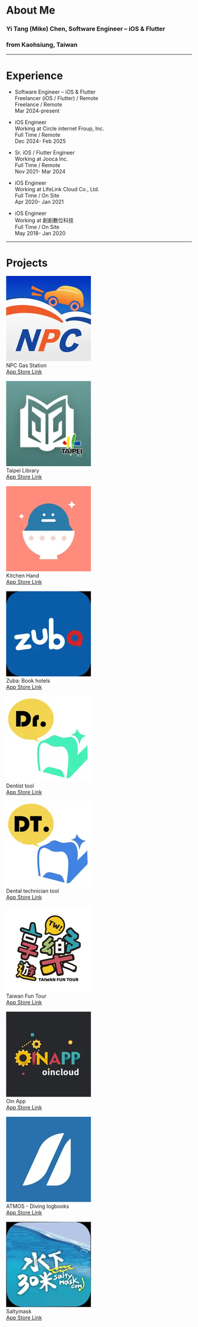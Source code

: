 # About Me
### Yi Tang (Mike) Chen, Software Engineer – iOS & Flutter 
### from Kaohsiung, Taiwan
--- 
# Experience 
- Software Engineer – iOS & Flutter \
Freelancer (iOS / Flutter) / Remote\
Freelance / Remote\
Mar 2024-present

- iOS Engineer\
Working at Circle internet Froup, Inc.\
Full Time / Remote\
Dec 2024- Feb 2025

- Sr. iOS / Flutter Engineer\
Working at Jooca Inc.\
Full Time / Remote\
Nov 2021- Mar 2024

- iOS Engineer\
Working at LifeLink Cloud Co., Ltd.\
Full Time / On Site\
Apr 2020- Jan 2021

- iOS Engineer\
Working at 創創數位科技\
Full Time / On Site\
May 2018- Jan 2020

--- 
# Projects

![NPC](https://github.com/MikeChen1109/portfolio/blob/main/assets/230x0w.webp)\
NPC Gas Station\
[App Store Link](https://apps.apple.com/tw/app/%E5%85%A8%E5%9C%8B%E5%8A%A0%E6%B2%B9%E7%AB%99/id1426238552)
\
\
![Library](https://github.com/MikeChen1109/portfolio/blob/main/assets/230x0w%20(1).webp)\
Taipei Library\
[App Store Link](https://apps.apple.com/tw/app/iread%E8%87%BA%E5%8C%97%E5%B8%82%E7%AB%8B%E5%9C%96%E6%9B%B8%E9%A4%A8-%E6%84%9B%E9%96%B1%E8%AE%80%E8%87%BA%E5%8C%97%E5%B8%82%E7%AB%8B%E5%9C%96%E6%9B%B8%E9%A4%A8/id730787415)
\
\
![Kitchen Hand](https://github.com/MikeChen1109/portfolio/blob/main/assets/230x0w%20(2).webp)\
Kitchen Hand\
[App Store Link](https://apps.apple.com/tw/app/%E5%B0%8F%E7%85%AE%E4%BA%BA-%E8%B3%BC%E7%89%A9%E6%B8%85%E5%96%AE-%E6%8E%A1%E8%B2%B7%E9%A3%9F%E6%9D%90-%E9%A3%9F%E8%AD%9C%E8%A6%8F%E5%8A%83/id1578602728)
\
\
![Zuba](https://github.com/MikeChen1109/portfolio/blob/main/assets/230x0w%20(3).webp)\
Zuba: Book hotels\
[App Store Link](https://apps.apple.com/tw/app/zuba-book-hotels/id6498873343?l=en-GB)
\
\
![Zuba](https://github.com/MikeChen1109/portfolio/blob/main/assets/230x0w%20(4).webp)\
Dentist tool\
[App Store Link](https://apps.apple.com/tw/app/%E7%89%99%E9%86%AB%E7%89%88/id6502330934?l=en-GB)
\
\
![Zuba](https://github.com/MikeChen1109/portfolio/blob/main/assets/230x0w%20(5).webp)\
Dental technician tool\
[App Store Link](https://apps.apple.com/tw/app/%E7%89%99%E6%8A%80%E7%89%88/id6502330834?l=en-GB)
\
\
![Zuba](https://github.com/MikeChen1109/portfolio/blob/main/assets/230x0w%20(6).webp)\
Taiwan Fun Tour\
[App Store Link](https://apps.apple.com/tw/app/%E5%8F%B0%E7%81%A3%E4%BA%AB%E6%A8%82%E9%81%8A/id1492681564?l=en-GB)
\
\
![Zuba](https://github.com/MikeChen1109/portfolio/blob/main/assets/230x0w%20(7).webp)\
Oin App\
[App Store Link](https://apps.apple.com/tw/app/oin%E6%99%BA%E6%85%A7%E9%9B%B2/id1517345742?l=en-GB)
\
\
![Zuba](https://github.com/MikeChen1109/portfolio/blob/main/assets/230x0w%20(8).webp)\
ATMOS - Diving logbooks\
[App Store Link](https://apps.apple.com/tw/app/atmos-diving-logbooks/id1448666557?l=en-GB)
\
\
![Zuba](https://github.com/MikeChen1109/portfolio/blob/main/assets/230x0w%20(9).webp)\
Saltymask\
[App Store Link](https://apps.apple.com/tw/app/saltymask-com/id1586929125?l=en-GB)
